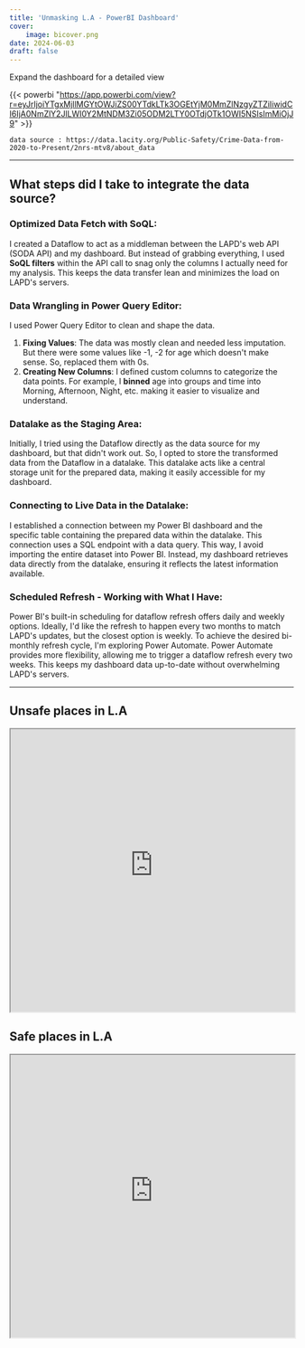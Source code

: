 ```yaml
---
title: 'Unmasking L.A - PowerBI Dashboard'
cover:
    image: bicover.png
date: 2024-06-03
draft: false
---
```


<!-- <iframe src="https://app.powerbi.com/view?r=eyJrIjoiZWQyZmZkNmUtNGIxYy00MTk4LTg5MzQtMzVlZmQ4ZDY4ZWI3IiwidCI6IjA0NmZlY2JlLWI0Y2MtNDM3Zi05ODM2LTY0OTdjOTk1OWI5NSIsImMiOjJ9"></iframe> -->

Expand the dashboard for a detailed view

{{< powerbi "https://app.powerbi.com/view?r=eyJrIjoiYTgxMjllMGYtOWJiZS00YTdkLTk3OGEtYjM0MmZlNzgyZTZiIiwidCI6IjA0NmZlY2JlLWI0Y2MtNDM3Zi05ODM2LTY0OTdjOTk1OWI5NSIsImMiOjJ9" >}}

    data source : https://data.lacity.org/Public-Safety/Crime-Data-from-2020-to-Present/2nrs-mtv8/about_data
--------------------------------------------------------------------------------
## What steps did I take to integrate the data source? 

### Optimized Data Fetch with SoQL:

I created a Dataflow to act as a middleman between the LAPD's web API (SODA API) and my dashboard. But instead of grabbing everything, I used **SoQL filters** within the API call to snag only the columns I actually need for my analysis. This keeps the data transfer lean and minimizes the load on LAPD's servers.

### Data Wrangling in Power Query Editor:

I used Power Query Editor to clean and shape the data.

1. **Fixing Values**: The data was mostly clean and needed less imputation. But there were some values like -1, -2 for age which doesn't make sense. So, replaced them with 0s. 
2. **Creating New Columns**: I defined custom columns to categorize the data points. For example, I **binned** age into groups and time into Morning, Afternoon, Night, etc. making it easier to visualize and understand.

### Datalake as the Staging Area:

Initially, I tried using the Dataflow directly as the data source for my dashboard, but that didn't work out. So, I opted to store the transformed data from the Dataflow in a datalake. This datalake acts like a central storage unit for the prepared data, making it easily accessible for my dashboard.

### Connecting to Live Data in the Datalake:

I established a connection between my Power BI dashboard and the specific table containing the prepared data within the datalake. This connection uses a SQL endpoint with a data query. This way, I avoid importing the entire dataset into Power BI. Instead, my dashboard retrieves data directly from the datalake, ensuring it reflects the latest information available.

### Scheduled Refresh - Working with What I Have:

Power BI's built-in scheduling for dataflow refresh offers daily and weekly options. Ideally, I'd like the refresh to happen every two months to match LAPD's updates, but the closest option is weekly. To achieve the desired bi-monthly refresh cycle, I'm exploring Power Automate. Power Automate provides more flexibility, allowing me to trigger a dataflow refresh every two weeks. This keeps my dashboard data up-to-date without overwhelming LAPD's servers.

------------------------------------------------------------------------------------------

## Unsafe places in L.A

<iframe width="100%" height="500" name="iframe" src="https://hugoportfolio.s3.amazonaws.com/mapppu.html"></iframe>

## Safe places in L.A

<iframe width="100%" height="500" name="iframe" src="https://hugoportfolio.s3.amazonaws.com/safeplaces.html"></iframe>
